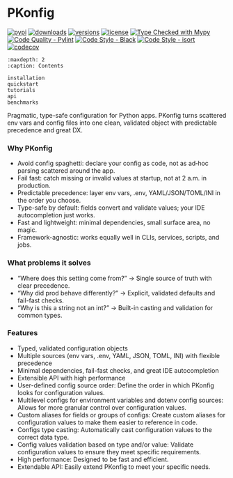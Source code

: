 # PKonfig

[![pypi](https://img.shields.io/pypi/v/pkonfig.svg)](https://pypi.python.org/pypi/pkonfig)
[![downloads](https://img.shields.io/pypi/dm/pkonfig)](https://pepy.tech/project/pkonfig)
[![versions](https://img.shields.io/pypi/pyversions/pkonfig.svg)](https://github.com/ngladkikh/pkonfig)
[![license](https://img.shields.io/github/license/ngladkikh/pkonfig.svg)](https://github.com/ngladkikh/pkonfig/blob/master/LICENSE)
[![Type Checked with Mypy](https://img.shields.io/badge/Type%20Check-Mypy-brightgreen)](https://mypy.readthedocs.io/en/stable/)
[![Code Quality - Pylint](https://img.shields.io/badge/Code%20Quality-Pylint-blue)](https://www.pylint.org/)
[![Code Style - Black](https://img.shields.io/badge/Code%20Style-Black-black)](https://github.com/psf/black)
[![Code Style - isort](https://img.shields.io/badge/Code%20Style-isort-%231674b1)](https://pycqa.github.io/isort/)
[![codecov](https://codecov.io/github/ngladkikh/pkonfig/branch/main/graph/badge.svg?token=VDRSB1XUFH)](https://codecov.io/github/ngladkikh/pkonfig)

```{toctree}
:maxdepth: 2
:caption: Contents

installation
quickstart
tutorials
api
benchmarks
```

Pragmatic, type-safe configuration for Python apps. 
PKonfig turns scattered env vars and config files into one clean, validated object with predictable precedence and great DX.

### Why PKonfig
- Avoid config spaghetti: declare your config as code, not as ad‑hoc parsing scattered around the app.
- Fail fast: catch missing or invalid values at startup, not at 2 a.m. in production.
- Predictable precedence: layer env vars, .env, YAML/JSON/TOML/INI in the order you choose.
- Type-safe by default: fields convert and validate values; your IDE autocompletion just works.
- Fast and lightweight: minimal dependencies, small surface area, no magic.
- Framework-agnostic: works equally well in CLIs, services, scripts, and jobs.

### What problems it solves
- “Where does this setting come from?” → Single source of truth with clear precedence.
- “Why did prod behave differently?” → Explicit, validated defaults and fail-fast checks.
- “Why is this a string not an int?” → Built-in casting and validation for common types.

### Features
- Typed, validated configuration objects
- Multiple sources (env vars, .env, YAML, JSON, TOML, INI) with flexible precedence
- Minimal dependencies, fail-fast checks, and great IDE autocompletion
- Extensible API with high performance
- User-defined config source order: Define the order in which PKonfig looks for configuration values.
- Multilevel configs for environment variables and dotenv config sources: Allows for more granular control over configuration values.
- Custom aliases for fields or groups of configs: Create custom aliases for configuration values to make them easier to reference in code.
- Configs type casting: Automatically cast configuration values to the correct data type.
- Config values validation based on type and/or value: Validate configuration values to ensure they meet specific requirements.
- High performance: Designed to be fast and efficient.
- Extendable API: Easily extend PKonfig to meet your specific needs.


